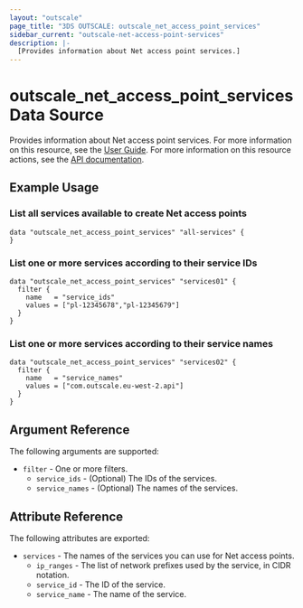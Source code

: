 ```yaml
---
layout: "outscale"
page_title: "3DS OUTSCALE: outscale_net_access_point_services"
sidebar_current: "outscale-net-access-point-services"
description: |-
  [Provides information about Net access point services.]
---
```


# outscale_net_access_point_services Data Source

Provides information about Net access point services.
For more information on this resource, see the [User Guide](https://wiki.outscale.internal/display/EN/About+VPC+Endpoints).
For more information on this resource actions, see the [API documentation](https://docs.outscale.com/api#3ds-outscale-api-netaccesspoint).

## Example Usage

### List all services available to create Net access points

```hcl
data "outscale_net_access_point_services" "all-services" { 
}
```

### List one or more services according to their service IDs

```hcl
data "outscale_net_access_point_services" "services01" {
  filter {
    name   = "service_ids"
    values = ["pl-12345678","pl-12345679"]
  }
}
```

### List one or more services according to their service names

```hcl
data "outscale_net_access_point_services" "services02" {
  filter {
    name   = "service_names"
    values = ["com.outscale.eu-west-2.api"]
  }
}
```

## Argument Reference

The following arguments are supported:

* `filter` - One or more filters.
  * `service_ids` - (Optional) The IDs of the services.
  * `service_names` - (Optional) The names of the services.

## Attribute Reference

The following attributes are exported:

* `services` - The names of the services you can use for Net access points.
  * `ip_ranges` - The list of network prefixes used by the service, in CIDR notation.
  * `service_id` - The ID of the service.
  * `service_name` - The name of the service.
